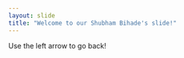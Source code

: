 ```yaml
---
layout: slide
title: "Welcome to our Shubham Bihade's slide!"
---
```

Use the left arrow to go back!
